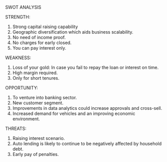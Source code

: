   
  SWOT ANALYSIS

STRENGTH:

1. Strong capital raising capability
2. Geographic diversification which aids business scalability.
3. No need of income proof.
4. No charges for early closed.
5. You can pay interest only.

WEAKNESS:

1. Loss of your gold: In case you fail to repay the loan or interest on time.
2. High margin required.
3. Only for short tenures.

OPPORTUNITY:

1. To venture into banking sector.
2. New customer segment.
3. Improvements in data analytics could increase approvals and cross-sell.
4. Increased demand for vehicles and an improving economic environment.	

THREATS:

1. Raising interest scenario.
2. Auto lending is likely to continue to be negatively affected by household debt.
3. Early pay of penalties.
